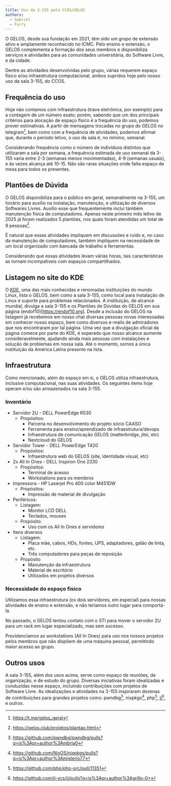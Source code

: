 ```yaml
---
title: Uso da 3-155 pelo CCOS/GELOS
authors:
  - Gabriel
  - Furry
---
```


O GELOS, desde sua fundação em 2021, têm sido um grupo de extensão ativo e amplamente reconhecido no ICMC. Pelo ensino e extensão, o GELOS complementa a formação dos seus membros e disponibiliza serviços e atividades para as comunidades universitária, do Software Livre, e da cidade.

Dentre as atividades desenvolvidas pelo grupo, várias requerem espaço físico e/ou infraestrutura computacional, ambos supridos hoje pelo nosso uso da sala 3-155, do CCOS.

## Frequência do uso

Hoje não contamos com infraestrutura (trava eletrônica, por exemplo) para a contagem de um número exato; porém, sabendo que um dos principais critérios para alocação de espaço físico é a frequência do uso, podemos prover estimativas. A partir de mensagens trocadas no grupo do GELOS no telegram[^1], bem como com a frequência de atividades, podemos afirmar que, durante o período letivo, o uso da sala é, no mínimo, semanal.

Considerando frequência como o número de indivíduos distintos que utilizaram a sala por semana, a frequência estimada de uso semanal da 3-155 varia entre 2-3 (semanas menos movimentadas), 4-9 (semanas usuais), e às vezes alcança até 10-15. Não são raras situações onde falta espaço de mesa para todos os presentes.

## Plantões de Dúvida

O GELOS disponibiliza para o público em geral, semanalmente na 3-155, um horário para auxílio na instalação, manutenção, e utilização de diversos Softwares Livres. Auxílio esse que frequentemente inclui também manutenção física de computadores. Apenas neste primeiro mês letivo de 2025 já foram realizados 5 plantões, nos quais foram atendidas um total de 9 pessoas[^2].

É natural que essas atividades impliquem em discussões e ruído e, no caso da manutenção de computadores, também impliquem na necessidade de um local organizado com bancada de trabalho e ferramentas.

Considerando que essas atividades levam várias horas, tais características as tornam incompatíveis com espaços compartilhados.

## Listagem no site do KDE

O [KDE](https://kde.org), uma das mais conhecidas e renomadas instituições do mundo Linux, lista o GELOS, bem como a sala 3-155, como local para instalação de Linux e suporte
para problemas relacionados. A instituição, de alcance mundial, divulga a sala 3-155 e os Plantões de Dúvidas do GELOS em sua página (endof10)[https://endof10.org]. Desde a inclusão
do GELOS na listagem já recebemos em nosso chat diversas pessoas novas interessadas em conhecer nosso espaço, bem como diversos e-mails de admiradores que nos encontraram por tal página.
Uma vez que a divulgação oficial da página comece por parte do KDE, é esperado que nosso alcance aumente consideravelmente, ajudando ainda mais pessoas com instalações e solução de problemas
em nossa sala. Até o momento, somos a única instituição da América Latina presente na lista.

## Infraestrutura

Como mencionado, além do espaço em si, o GELOS utiliza infraestrutura, inclusive computacional, nas suas atividades. Os seguintes items hoje operam e/ou são armazenados na sala 3-155. 

### Inventário

- Servidor 2U - DELL PowerEdge R530
  - Propósitos:
    - Parceria no desenvolvimento do projeto sócio CAASO
    - Ferramenta para ensino/aprendizado de infraestrutura/devops
    - Infraestrutura de comunicação GELOS (matterbridge, jitsi, etc)
    - Nextcloud do GELOS
- Servidor Tower - DELL PowerEdge T420
  - Propósitos:
    - Infraestrutura web do GELOS (site, identidade visual, etc)
- 2x All In Ones - DELL Inspiron One 2330
  - Propósitos:
    - Terminal de acesso
    - Workstations para os membros
- Impressora - HP Laserjet Pro 400 color M451DW
  - Propósitos:
    - Impressão de material de divulgação
- Periféricos:
  - Listagem:
    - Monitor LCD DELL
    - Teclados, mouses
  - Propósito:
    - Uso com os All In Ones e servidores
- Itens diversos
  - Listagem:
    - Placa mãe, cabos, HDs, fontes, UPS, adaptadores, galão de tinta, etc.
    - Três computadores para peças de reposição
  - Propósito
    - Manutenção da infraestrutura
    - Material de escritório
    - Utilizados em projetos diversos

### Necessidade do espaço físico

Utilizamos essa infraestrutura (os dois servidores, em especial) para nossas atividades de ensino e extensão, e não teríamos outro lugar para comportá-la.

No passado, o GELOS tentou contato com o STI para mover o servidor 2U para um rack em lugar especializado, mas sem sucesso.

Providenciamos as workstations (All In Ones) para uso nos nossos projetos pelos membros que não dispõem de uma máquina pessoal, permitindo maior acesso ao grupo.

## Outros usos

A sala 3-155, além dos usos acima, serve como espaço de reuniões, de organização, e de estudo do grupo. Diversas iniciativas foram idealizadas e conduzidas nesse espaço, incluindo contribuições com projetos de Software Livre. As idealizações e atividades na 3-155 inspiraram dezenas de contribuições para grandes projetos como: pwndbg[^3], nixpkgs[^4], php[^5], jj[^6], e outros.

[^1]: https://t.me/gelos_geral
[^2]: https://gelos.club/projetos/plantao.html
[^3]: https://github.com/pwndbg/pwndbg/pulls?q=is%3Apr+author%3Ambrla0
[^4]: https://github.com/NixOS/nixpkgs/pulls?q=is%3Apr+author%3Amisterio77
[^5]: https://github.com/php/php-src/pull/11351
[^6]: https://github.com/jj-vcs/jj/pulls?q=is%3Apr+author%3Agrillo-0+
